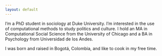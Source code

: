 ```yaml
---
layout: default
---
```


I’m a PhD student in sociology at Duke University. I’m interested in the use of computational methods to study politics and culture. I hold an MA in Computational Social Science from the University of Chicago and a BA in Psychology from Universidad de los Andes. 

I was born and raised in Bogotá, Colombia, and like to cook in my free time.
